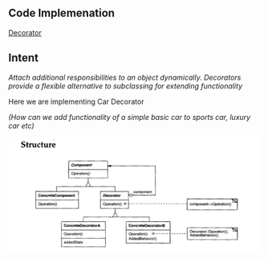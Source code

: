 ## Code Implemenation
[Decorator](https://github.com/vamsi1998123/Design-Patterns/tree/master/src/main/java/com/example/designpatterns/structural/decorator)

Intent
-----
*Attach additional responsibilities to an object dynamically. Decorators provide a
flexible alternative to subclassing for extending functionality*

Here we are implementing Car Decorator

_(How can we add functionality of a simple basic car to sports car, luxury car etc)_

![decorator.png](decorator.png)